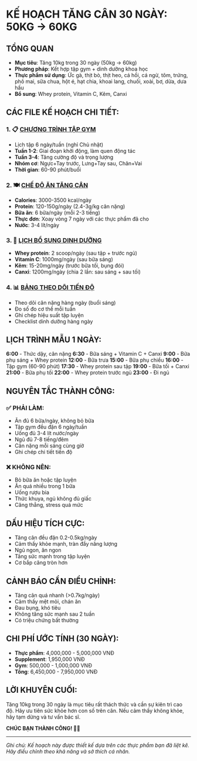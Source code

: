 # KẾ HOẠCH TĂNG CÂN 30 NGÀY: 50KG → 60KG

## TỔNG QUAN
- **Mục tiêu**: Tăng 10kg trong 30 ngày (50kg → 60kg)
- **Phương pháp**: Kết hợp tập gym + dinh dưỡng khoa học
- **Thực phẩm sử dụng**: Ức gà, thịt bò, thịt heo, cá hồi, cá ngừ, tôm, trứng, phô mai, sữa chua, hột é, hạt chia, khoai lang, chuối, xoài, bơ, dừa, dưa hấu
- **Bổ sung**: Whey protein, Vitamin C, Kẽm, Canxi

## CÁC FILE KẾ HOẠCH CHI TIẾT:

### 1. 📋 [CHƯƠNG TRÌNH TẬP GYM](chuong_trinh_tap_gym_30_ngay.md)
- Lịch tập 6 ngày/tuần (nghỉ Chủ nhật)
- **Tuần 1-2**: Giai đoạn khởi động, làm quen động tác
- **Tuần 3-4**: Tăng cường độ và trọng lượng
- **Nhóm cơ**: Ngực+Tay trước, Lưng+Tay sau, Chân+Vai
- **Thời gian**: 60-90 phút/buổi

### 2. 🍽️ [CHẾ ĐỘ ĂN TĂNG CÂN](che_do_an_tang_can_30_ngay.md)  
- **Calories**: 3000-3500 kcal/ngày
- **Protein**: 120-150g/ngày (2.4-3g/kg cân nặng)
- **Bữa ăn**: 6 bữa/ngày (mỗi 2-3 tiếng)
- **Thực đơn**: Xoay vòng 7 ngày với các thực phẩm đã cho
- **Nước**: 3-4 lít/ngày

### 3. 💊 [LỊCH BỔ SUNG DINH DƯỠNG](lich_bo_sung_dinh_duong.md)
- **Whey protein**: 2 scoop/ngày (sau tập + trước ngủ)
- **Vitamin C**: 1000mg/ngày (sau bữa sáng)
- **Kẽm**: 15-20mg/ngày (trước bữa tối, bụng đói)
- **Canxi**: 1200mg/ngày (chia 2 lần: sau sáng + sau tối)

### 4. 📊 [BẢNG THEO DÕI TIẾN ĐỘ](bang_theo_doi_tien_do.md)
- Theo dõi cân nặng hàng ngày (buổi sáng)
- Đo số đo cơ thể mỗi tuần
- Ghi chép hiệu suất tập luyện
- Checklist dinh dưỡng hàng ngày

## LỊCH TRÌNH MẪU 1 NGÀY:

**6:00** - Thức dậy, cân nặng
**6:30** - Bữa sáng + Vitamin C + Canxi
**9:00** - Bữa phụ sáng + Whey protein
**12:00** - Bữa trưa
**15:00** - Bữa phụ chiều
**16:00** - Tập gym (60-90 phút)
**17:30** - Whey protein sau tập
**19:00** - Bữa tối + Canxi
**21:00** - Bữa phụ tối
**22:00** - Whey protein trước ngủ
**23:00** - Đi ngủ

## NGUYÊN TẮC THÀNH CÔNG:

### ✅ PHẢI LÀM:
- Ăn đủ 6 bữa/ngày, không bỏ bữa
- Tập gym đều đặn 6 ngày/tuần
- Uống đủ 3-4 lít nước/ngày
- Ngủ đủ 7-8 tiếng/đêm
- Cân nặng mỗi sáng cùng giờ
- Ghi chép chi tiết tiến độ

### ❌ KHÔNG NÊN:
- Bỏ bữa ăn hoặc tập luyện
- Ăn quá nhiều trong 1 bữa
- Uống rượu bia
- Thức khuya, ngủ không đủ giấc
- Căng thẳng, stress quá mức

## DẤU HIỆU TÍCH CỰC:
- Tăng cân đều đặn 0.2-0.5kg/ngày
- Cảm thấy khỏe mạnh, tràn đầy năng lượng
- Ngủ ngon, ăn ngon
- Tăng sức mạnh trong tập luyện
- Cơ bắp căng tròn hơn

## CẢNH BÁO CẦN ĐIỀU CHỈNH:
- Tăng cân quá nhanh (>0.7kg/ngày)
- Cảm thấy mệt mỏi, chán ăn
- Đau bụng, khó tiêu
- Không tăng sức mạnh sau 2 tuần
- Có triệu chứng bất thường

## CHI PHÍ ƯỚC TÍNH (30 NGÀY):
- **Thực phẩm**: 4,000,000 - 5,000,000 VNĐ
- **Supplement**: 1,950,000 VNĐ
- **Gym**: 500,000 - 1,000,000 VNĐ
- **Tổng**: 6,450,000 - 7,950,000 VNĐ

## LỜI KHUYÊN CUỐI:
Tăng 10kg trong 30 ngày là mục tiêu rất thách thức và cần sự kiên trì cao độ. Hãy ưu tiên sức khỏe hơn con số trên cân. Nếu cảm thấy không khỏe, hãy tạm dừng và tư vấn bác sĩ.

**CHÚC BẠN THÀNH CÔNG! 💪🔥**

---
*Ghi chú: Kế hoạch này được thiết kế dựa trên các thực phẩm bạn đã liệt kê. Hãy điều chỉnh theo khả năng và sở thích cá nhân.*
